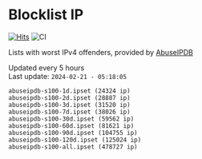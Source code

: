 # Blocklist IP

[![Hits](https://hits.seeyoufarm.com/api/count/incr/badge.svg?url=https%3A%2F%2Fgithub.com%2Fborestad%2Fblocklist-ip%2F&count_bg=%2379C83D&title_bg=%23555555&icon=&icon_color=%23E7E7E7&title=hits&edge_flat=false)](https://hits.seeyoufarm.com)  ![CI](https://img.shields.io/github/workflow/status/borestad/blocklist-ip/CI?style=flat-square)

Lists with worst IPv4 offenders, provided by [AbuseIPDB](https://www.abuseipdb.com/)

<!-- FOOTER-PLACEHOLDER -->
Updated every 5 hours<br>
Last update: `2024-02-21 - 05:18:05`
```
abuseipdb-s100-1d.ipset (24324 ip)
abuseipdb-s100-2d.ipset (28887 ip)
abuseipdb-s100-3d.ipset (31520 ip)
abuseipdb-s100-7d.ipset (38026 ip)
abuseipdb-s100-30d.ipset (59562 ip)
abuseipdb-s100-60d.ipset (81621 ip)
abuseipdb-s100-90d.ipset (104755 ip)
abuseipdb-s100-120d.ipset (125024 ip)
abuseipdb-s100-all.ipset (478727 ip)
```
